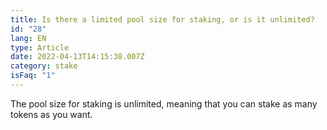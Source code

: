 ```yaml
---
title: Is there a limited pool size for staking, or is it unlimited?
id: "28"
lang: EN
type: Article
date: 2022-04-13T14:15:38.007Z
category: stake
isFaq: "1"
---
```

The pool size for staking is unlimited, meaning that you can stake as many tokens as you want.